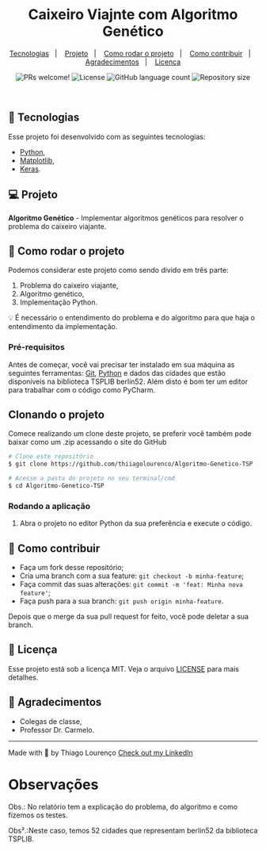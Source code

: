 <h1 align="center">
   Caixeiro Viajnte com Algoritmo Genético
</h1>

<p align="center">
  <a href="#-tecnologias">Tecnologias</a>&nbsp;&nbsp;&nbsp;|&nbsp;&nbsp;&nbsp;
  <a href="#-projeto">Projeto</a>&nbsp;&nbsp;&nbsp;|&nbsp;&nbsp;&nbsp;
  <a href="#-tecnologias">Como rodar o projeto</a>&nbsp;&nbsp;&nbsp;|&nbsp;&nbsp;&nbsp;
  <a href="#-como-rodar-o-projeto">Como contribuir</a>&nbsp;&nbsp;&nbsp;|&nbsp;&nbsp;&nbsp;
  <a href="#-agradecimentos">Agradecimentos</a>&nbsp;&nbsp;&nbsp;|&nbsp;&nbsp;&nbsp;
  <a href="#-licença">Licença</a>
  
</p>

<p align="center">
 <img src="https://img.shields.io/static/v1?label=PRs&message=welcome&color=7159c1&labelColor=000000" alt="PRs welcome!" />

  <img alt="License" src="https://img.shields.io/static/v1?label=license&message=MIT&color=7159c1&labelColor=000000">

  <img alt="GitHub language count" src="https://img.shields.io/github/languages/count/thiiagolourenco/Algoritmo-Genetico-TSP?color=%2304D361">

  <img alt="Repository size" src="https://img.shields.io/github/repo-size/thiiagolourenco/Algoritmo-Genetico-TSP">

</p>

<br>

## 🚀 Tecnologias

Esse projeto foi desenvolvido com as seguintes tecnologias:

- [Python](https://www.python.org/),
- [Matplotlib](https://matplotlib.org/),
- [Keras](https://keras.io/).

## 💻 Projeto

**Algoritmo Genético** - Implementar algoritmos genéticos para resolver o problema do caixeiro viajante.

## 🚀 Como rodar o projeto

Podemos considerar este projeto como sendo divido em três parte:

1. Problema do caixeiro viajante,
2. Algoritmo genético,
3. Implementação Python.

💡 É necessário o entendimento do problema e do algoritmo para que haja o entendimento da implementação.

### Pré-requisitos

Antes de começar, você vai precisar ter instalado em sua máquina as seguintes ferramentas:
[Git](https://git-scm.com), [Python](https://www.python.org/) e dados das cidades que estão disponíveis na biblioteca TSPLIB berlin52.
Além disto é bom ter um editor para trabalhar com o código como PyCharm.

## Clonando o projeto

Comece realizando um clone deste projeto, se preferir você também pode baixar como um .zip acessando o site do GitHub

```bash
# Clone este repositório
$ git clone https://github.com/thiiagolourenco/Algoritmo-Genetico-TSP

# Acesse a pasta do projeto no seu terminal/cmd
$ cd Algoritmo-Genetico-TSP
```

### Rodando a aplicação

1. Abra o projeto no editor Python da sua preferência e execute o código.

## 🤔 Como contribuir

- Faça um fork desse repositório;
- Cria uma branch com a sua feature: `git checkout -b minha-feature`;
- Faça commit das suas alterações: `git commit -m 'feat: Minha nova feature'`;
- Faça push para a sua branch: `git push origin minha-feature`.

Depois que o merge da sua pull request for feito, você pode deletar a sua branch.

## 📝 Licença

Esse projeto está sob a licença MIT. Veja o arquivo [LICENSE](LICENSE.md) para mais detalhes.

## 🙌 Agradecimentos

- Colegas de classe,
- Professor Dr. Carmelo.

---

Made with 💜 by Thiago Lourenço [Check out my LinkedIn](https://www.linkedin.com/in/thiiagolourenco)

# Observações

Obs.: No relatório tem a explicação do problema, do algoritmo e como fizemos os testes.

Obs².:Neste caso, temos 52 cidades que representam berlin52 da biblioteca TSPLIB.
